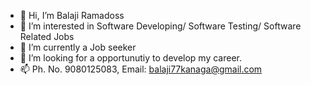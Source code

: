 - 👋 Hi, I’m Balaji Ramadoss
- 👀 I’m interested in Software Developing/ Software Testing/ Software Related Jobs
- 🌱 I’m currently a Job seeker
- 💞️ I’m looking for a opportunutiy to develop my career.
- 📫 Ph. No. 9080125083, Email: balaji77kanaga@gmail.com 

<!---
HappyBalaji/HappyBalaji is a ✨ special ✨ repository because its `README.md` (this file) appears on your GitHub profile.
You can click the Preview link to take a look at your changes.
--->
